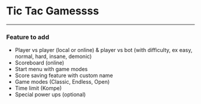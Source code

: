 # Tic Tac Gamessss
---

### Feature to add
- Player vs player (local or online) & player vs bot (with difficulty, ex easy, normal, hard, insane, demonic)
- Scoreboard (online)
- Start menu with game modes
- Score saving feature with custom name
- Game modes (Classic, Endless, Open)
- Time limit (Kompe)
- Special power ups (optional)